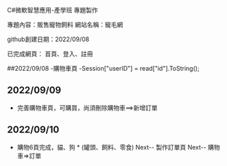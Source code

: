C#微軟智慧應用-產學班  專題製作

專題內容：販售寵物飼料
網站名稱：寵毛網

github創建日期：2022/09/08

已完成網頁：
首頁、登入、註冊

##2022/09/08
-購物車頁
-Session["userID"] = read["id"].ToString();

## 2022/09/09
- 完善購物車頁，可購買，尚須刪除購物車==>新增訂單

## 2022/09/10
- 購物6頁完成，貓、狗 * (罐頭、飼料、零食)
  Next-- 製作訂單頁
  Next-- 購物車=>訂單